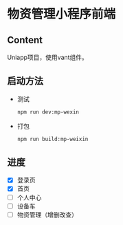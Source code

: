 # 物资管理小程序前端

## Content
Uniapp项目，使用vant组件。

## 启动方法
- 测试
    ```sh
    npm run dev:mp-wexin
    ```

- 打包
    ```sh
    npm run build:mp-weixin
    ```

## 进度
- [x] 登录页
- [x] 首页
- [ ] 个人中心
- [ ] 设备车
- [ ] 物资管理（增删改查）
